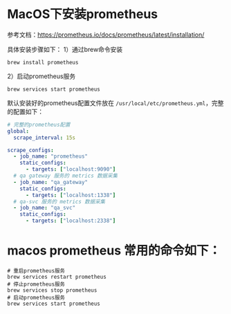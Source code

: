 # MacOS下安装prometheus
参考文档：https://prometheus.io/docs/prometheus/latest/installation/

具体安装步骤如下：
1）通过brew命令安装
```shell
brew install prometheus
```
2）启动prometheus服务
```shell
brew services start prometheus
```
默认安装好的prometheus配置文件放在 `/usr/local/etc/prometheus.yml`，完整的配置如下：
```yaml
# 完整的prometheus配置
global:
  scrape_interval: 15s

scrape_configs:
  - job_name: "prometheus"
    static_configs:
      - targets: ["localhost:9090"]
  # qa gateway 服务的 metrics 数据采集
  - job_name: "qa_gateway"
    static_configs:
      - targets: ["localhost:1338"]
  # qa-svc 服务的 metrics 数据采集
  - job_name: "qa_svc"
    static_configs:
      - targets: ["localhost:2338"]
```

# macos prometheus 常用的命令如下：
```shell
# 重启prometheus服务
brew services restart prometheus
# 停止prometheus服务
brew services stop prometheus
# 启动prometheus服务
brew services start prometheus
```
